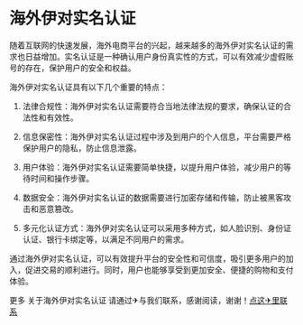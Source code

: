 # 海外伊对实名认证

随着互联网的快速发展，海外电商平台的兴起，越来越多的海外伊对实名认证的需求也日益增加。实名认证是一种确认用户身份真实性的方式，可以有效减少虚假账号的存在，保护用户的安全和权益。

海外伊对实名认证具有以下几个重要的特点：

1. 法律合规性：海外伊对实名认证需要符合当地法律法规的要求，确保认证的合法性和有效性。

2. 信息保密性：海外伊对实名认证过程中涉及到用户的个人信息，平台需要严格保护用户的隐私，防止信息泄露。

3. 用户体验：海外伊对实名认证需要简单快捷，以提升用户体验，减少用户的等待时间和操作步骤。

4. 数据安全：海外伊对实名认证的数据需要进行加密存储和传输，防止被黑客攻击和恶意篡改。

5. 多元化认证方式：海外伊对实名认证可以采用多种方式，如人脸识别、身份证认证、银行卡绑定等，以满足不同用户的需求。

通过海外伊对实名认证，可以有效提升平台的安全性和可信度，吸引更多用户的加入，促进交易的顺利进行。同时，用户也能够享受到更加安全、便捷的购物和支付体验。

更多 关于海外伊对实名认证 请通过✈与我们联系，感谢阅读，谢谢！[点这✈里联系](https://www.k02.cc)